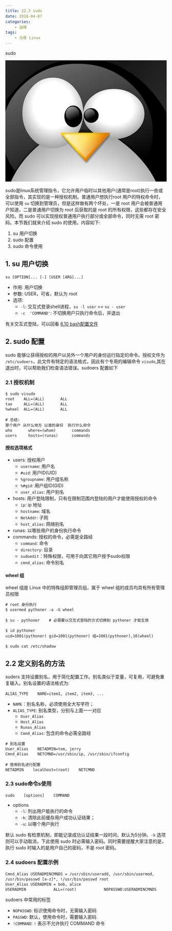 ```yaml
---
title: 22.3 sudo
date: 2018-04-07
categories:
    - 运维
tags:
    - 马哥 Linux
---
```


sudo

![linux-mt](/images/linux_mt/linux_level2.jpg)
<!-- more -->

sudo是linux系统管理指令，它允许用户临时以其他用户(通常是root)执行一些或全部指令，其实现的是一种授权机制。普通用户想执行root 用户的特权命令时，可以使用 `su` 切换到管理员，但是这样做有两个坏处，一是 root 用户会被普通用户知道，二是普通用户切换为 root 后获取的是 root 的所有权限，这些都存在安全风险。而 sudo 可以实现授权普通用户执行部分或全部命令，同时无需 root 密码。本节我们就来介绍 sudo 的使用，内容如下:
1. su 用户切换
2. sudo 配置
3. sudo 命令使用

## 1. su 用户切换
`su [OPTION]... [-] [USER [ARG]...]`
- 作用: 用户切换
- 参数: USER，可省，默认为 root
- 选项:
  - `-l`: 交互式登录shell进程，`su -l user` == `su - user`
  - `-c  'COMMAND'`: 不切换用户只执行命令后，并退出

有关交互式登陆，可以回看 [6.10 bash配置文件](06-shell脚本编程/bash的配置文件.md)

## 2. sudo 配置
sudo 能够让获得授权的用户以另外一个用户的身份运行指定的命令。授权文件为 `/etc/sudoers`，此文件有特定的语法格式，因此有个专用的编辑命令 `visudo`,其在退出时，可以帮助我们检查语法错误。sudoers 配置如下

### 2.1 授权机制
```
$ sudo visudo
root    ALL=(ALL)       ALL
tao     ALL=(ALL)       ALL
%wheel  ALL=(ALL)       ALL

# 总结:
那个用户 从什么地方 以谁的身份  执行什么命令
who       where=(whom)       commands
users     hosts=(runas)      commands
```

#### 授权选项格式
- users: 授权用户
    - `username`: 用户名
    - `#uid`: 用户ID(UID)
    - `%groupname`: 用户组名称
    - `%#gid`: 用户组ID(GID)
    - `user_alias`: 用户别名
- hosts: 用户登陆限制，只有在限制范围内登陆的用户才能使用授权的命令
    - `ip`: ip 地址
    - `hostname`: 域名
    - `NetAddr`: 子网
    - `host_alias`: 网络别名
- runas: 以哪些用户的身份执行命令
- commands: 授权的命令，必需是全路经
    - `command`: 命令
    - `directory`: 目录
    - `sudoedit`：特殊权限，可用于向其它用户授予sudo权限
    - `cmnd_alias`: 命令别名

#### wheel 组
wheel 组是 Linux 中的特殊组即管理员组，属于 wheel 组的成员均具有所有管理员权限

```
# root 身份执行
$ usermod pythoner -a -G wheel

$ su - pythoner    # 必需要以交互式登陆的方式切换到 pythoner 才能生效

$ id pythoner
uid=1001(pythoner) gid=1001(pythoner) 组=1001(pythoner),10(wheel)

$ sudo cat /etc/shadow
```

## 2.2 定义别名的方法
suders 支持设置别名，用于简化配置工作。别名类似于变量，可复用，可避免重复输入。别名设置的语法格式为:

`ALIAS_TYPE    NAME=item1, item2, item3, ...`
- `NAME`：别名名称，必须使用全大写字符；
- `ALIAS_TYPE`: 别名类型，分别与上面一一对应
    - `User_Alias`
    - `Host_Alias`
    - `Runas_Alias`
    - `Cmnd_Alias`: 包含的命令必需全路经

```
# 别名设置
User_Alias    NETADMIN=tom, jerry
Cmnd_Alias    NETCMND=/usr/sbin/ip, /usr/sbin/ifconfig

# 使用别名进行配置
NETADMIN    localhost=(root)    NETCMND
```

### 2.3 sudo命令s使用
`sudo    [options]    COMMAND`
- options
    - `-l`: 列出用户能执行的命令
    - `-k`: 清除此前缓存用户成功认证结果；
    - `-u`: 以哪个用户执行

默认 sudo 有检票机制，即能记录成功认证结果一段时间，默认为5分钟。`-k` 选项则可以手动取消，下此使用 sudo 时必需输入密码。同时需要提醒大家注意的是，执行 sudo 时输入的是用户自己的密码，不是 root 密码。

### 2.4 sudoers 配置示例
```
Cmnd_Alias USERADMINCMNDS = /usr/sbin/useradd, /usr/sbin/usermod, /usr/bin/passwd [a-z]*, !/usr/bin/passwd root
User_Alias USERADMIN = bob, alice
USERADMIN            ALL=(root)            NOPASSWD:USERADMINCMNDS
```            
sudoers 中常用的标签
- `NOPASSWD`:  标识使用命令时，无需输入密码
- `PASSWD`:  默认，使用命令时，需要输入密码
- `!COMMAND`: `!` 表示不允许执行 COMMAND 命令
